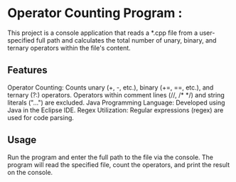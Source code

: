 # Operator Counting Program :
This project is a console application that reads a *.cpp file from a user-specified full path and calculates the total number of unary, binary, and ternary operators within the file's content.

## Features
Operator Counting:
Counts unary (+, -, etc.), binary (+=, ==, etc.), and ternary (?:) operators.
Operators within comment lines (//, /* */) and string literals ("...") are excluded.
Java Programming Language: Developed using Java in the Eclipse IDE.
Regex Utilization: Regular expressions (regex) are used for code parsing.

## Usage
Run the program and enter the full path to the file via the console.
The program will read the specified file, count the operators, and print the result on the console.
